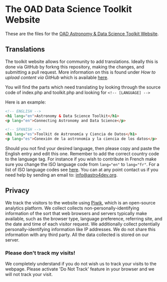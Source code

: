 # The OAD Data Science Toolkit Website
These are the files for the [OAD Astronomy & Data Science Toolkit Website](http://datascience.astro4dev.org).

## Translations
The toolkit website allows for community to add translations. Ideally this is done via GitHub by forkng this repository, making the changes, and submitting a pull request. More information on this is found under _How to upload content via GitHub_ which is available [here](https://github.com/astro4dev/OAD-Data-Science-Toolkit/blob/master/CONTRIBUTING.md).

You will find the parts which need translating by looking through the source code of index.php and toolkit.php and looking for ```<!-- [LANGUAGE] -->```

Here is an example:

```html
<!-- ENGLISH -->
<h1 lang="en">Astronomy & Data Science Toolkit</h1>
<p lang="en">Connecting Astronomy and Data Science</p>

<!-- SPANISH -->
<h1 lang="es">Toolkit de Astronomía y Ciencia de Datos</h1>
<p lang="es">Conexión de la astronomía y la ciencia de los datos</p>
```
 Should you not find your desired language, then please copy and paste the English entry and edit this one. Remember to add the correct country code to the language tag. For instance if you wish to contribute in French make sure you change the ISO language code from ```lang="en"``` to ```lang="fr"```. For a list of ISO language codes see [here](https://www.w3schools.com/tags/ref_language_codes.asp). You can at any point contact us if you need help by sending an email to: info@astro4dev.org.

## Privacy
We track the visitors to the website using <a href="https://piwik.org/" target="_blank">Piwik</a>, which is an open-source analytics platform.
We collect collects non-personally-identifying information of the sort that web browsers and servers typically make available, such as the browser type, language preference, referring site, and the date and time of each visitor request. We additionally collect potentially personally-identifying information like IP addresses. We do not share this information with any third party. All the data collected is stored on our server.

### Please don't track my visits!
We completely understand if you do not wish us to track your visits to the webpage. Please activate 'Do Not Track' feature in your browser and we will not track your visit.

